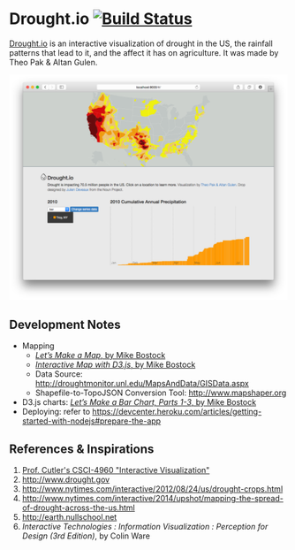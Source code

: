 # Drought.io [![Build Status](https://travis-ci.org/theopak/drought.io.svg?branch=master)](https://travis-ci.org/theopak/drought.io)

[Drought.io](http://www.droght.io) is an interactive visualization of drought in the US, the rainfall patterns that lead to it, and the affect it has on agriculture. It was made by Theo Pak & Altan Gulen.

![screenshot](screenshot.png)


## Development Notes

- Mapping
  - [_Let’s Make a Map_, by Mike Bostock](http://bost.ocks.org/mike/map/)
  - [_Interactive Map with D3.js_, by Mike Bostock](http://www.tnoda.com/blog/2013-12-07)
  - Data Source: http://droughtmonitor.unl.edu/MapsAndData/GISData.aspx
  - Shapefile-to-TopoJSON Conversion Tool: http://www.mapshaper.org
- D3.js charts: [_Let’s Make a Bar Chart, Parts 1-3_, by Mike Bostock](http://bost.ocks.org/mike/bar/)
- Deploying: refer to https://devcenter.heroku.com/articles/getting-started-with-nodejs#prepare-the-app


## References & Inspirations

1. [Prof. Cutler's CSCI-4960 "Interactive Visualization"](http://www.cs.rpi.edu/~cutler/classes/visualization/F14/index.php)
2. http://www.drought.gov
3. http://www.nytimes.com/interactive/2012/08/24/us/drought-crops.html
4. http://www.nytimes.com/interactive/2014/upshot/mapping-the-spread-of-drought-across-the-us.html
5. http://earth.nullschool.net
6. _Interactive Technologies : Information Visualization : Perception for Design (3rd Edition)_, by Colin Ware
